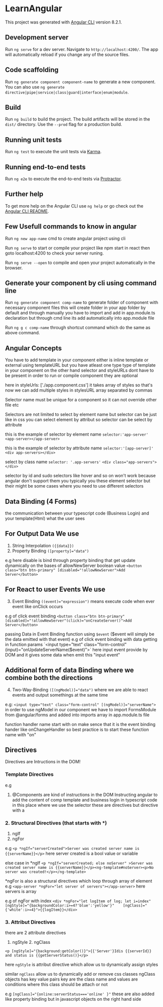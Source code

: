 # LearnAngular

This project was generated with [Angular CLI](https://github.com/angular/angular-cli) version 8.2.1.

## Development server

Run `ng serve` for a dev server. Navigate to `http://localhost:4200/`. The app will automatically reload if you change any of the source files.

## Code scaffolding

Run `ng generate component component-name` to generate a new component. You can also use `ng generate directive|pipe|service|class|guard|interface|enum|module`.

## Build

Run `ng build` to build the project. The build artifacts will be stored in the `dist/` directory. Use the `--prod` flag for a production build.

## Running unit tests

Run `ng test` to execute the unit tests via [Karma](https://karma-runner.github.io).

## Running end-to-end tests

Run `ng e2e` to execute the end-to-end tests via [Protractor](http://www.protractortest.org/).

## Further help

To get more help on the Angular CLI use `ng help` or go check out the [Angular CLI README](https://github.com/angular/angular-cli/blob/master/README.md).


## Few Usefull commands to know in angular

Run `ng new app-name` cmd to create angular project using cli

Run `ng serve` to start or compile your project like npm start in react then goto localhost:4200 to check your server runing.

Run `ng serve --open` to compile and open your project automatically in the browser.

## Generate your component by cli using command line

Run `ng generate component comp-name` to generate folder of component with necessary component files this will create folder in your app folder by default and through manually you have to import and add in app.module.ts declaration but through cmd line its add automatically into app.module file

Run `ng g c comp-name` through shortcut command which do the same as above command.


## Angular Concepts
 
You have to add template in your component either is inline template or external using templateURL but you have atleast one type type of template in your component on the other hand selector and styleURLs dont have to be present in order to run or compile component they are optional

here in styleUrls: ['./app.component.css'] it takes array of styles so that's now we can add multiple styles in stylesURL array separated by commas

Selector name must be unique for a component so it can not override other file etc

Selectors are not limited to select by element name but selector can be just like in css you can select element by attribut so selector can be select by attribute 

this is the example of selector by element name
`selector:'app-server'`           
`<app-server></app-server>`

this is the example of selector by attribute name
`selector:'[app-server]'` 
`<div app-servers></div>`

select by class name
`selector: '.app-servers'` 
`<div class="app-servers"></div>`

selector by id and sudo selectors like hover and so on won't work because angular don't support them
you typically you these element selector but their might be some cases where you need to use different selectors


## Data Binding  (4 Forms)
 
the communication between your typescript code (Business Login) and your template(Html) what the user sees

## For Output Data We use

1. String Interpolation `({{data}})`
2. Property Binding `([property]="data")`

e.g here disable is bind through property binding that get update dynamically on the bases of allowNewServer boolean value
`<button class="btn btn-primary" [disabled="!allowNewServer">Add Server</button>`

## For React to user Events We use

3. Event Binding `((event)="expression")`
means execute code when ever event like onClick occurs

e.g of click event binding
`<button class="btn btn-primary" [disabled]="!allowNewServer"(click)="onCreateServer()">Add Server</button>`

passing Data in Event Binding function using `$event` ($event will simply be the data emitted with that event)
e.g of click event binding with data getting in function params
`<input type="text" class="form-control" (input)="onUpdateServerName($event)">`
here input event provide by DOM and it gives some data when emit this "input event" 

## Additional form of data Binding where we combine both the directions 

4. Two-Way-Binding `([(ngModel)]="data")`
where we are able to react events and output somethings at the same time

e.g: `<input type="text" class="form-control" [(ngModel)]="serverName">`
in order to use ngModel in our component we have to import FormsModule from @angular/forms and added into imports array in app.module.ts file

function handler name start with on make sence that it is the event binding hander like onChangeHandler so best practice is to start these function name with "on"

## Directives
 
Directives are Intructions in the DOM!

### Template Directives

e.g
1. @Components are kind of instructions in the DOM Instructing angular to add the  content of comp template and business login in typescript code in this place where we use the selector these are directives but directive with a 

### 2. Structural Directives (that starts with *)

1. ngIf 
2. ngFor

e.g `<p *ngIf="serverCreated">Server was created server name is {{serverName}}</p>` here server created is a bool value or variable

else case in *ngIf
`<p *ngIf="serverCreated; else noServer" >Server was created server name is {{serverName}}</p><ng-template#noServer><p>No server was created!</p></ng-template>`

*ngFor is also a structural directives which loop through array of element 
e.g `<app-server *ngFor="let server of servers"></app-server>` here servers is array 

e.g of ngFor with index
`<div *ngFor="let logItem of log; let i=index" [ngStyle]="{backgroundColor:i>=4?'blue':'yellow'}"    [ngClass]="{'white':i>=4}">{{logItem}}</div>`

### 3. Attribut Directives

there are 2 attribute directives
1. ngStyle  2. ngClass

`<p [ngStyle]="{background:getColor()}">{{'Server'}Idis {{serverId}} and status is {{getServerStatus()}</p>`

here `ngStyle` is attribut directive which allow us to dynamically assign styles

similar `ngClass` allow us to dynamically add or remove css classes ngClass objects has key value pairs key are the class name and values are conditions where this class should be attach or not 


e.g `[ngClass]="{online:serverStatus==='online' }"` these are also added like property binding but in javascript objects on the right hand side 